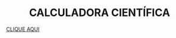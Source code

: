 <h1 align="center"> CALCULADORA CIENTÍFICA </h1>

<p><a href="https://thec-br.github.io/calculadora-cientifica/" target="_blank" rel="noopener noreferrer">CLIQUE AQUI</a></p>
